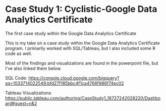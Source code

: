 # Case Study 1: Cyclistic-Google Data Analytics Certificate
The first case study within the Google Data Analytics Certificate


This is my take on a case study within the Google Data Analytics Certificate program. I primarily worked with SQL/Tableau, but I also included some R code as well.

Most of the findings and visualizations are found in the powerpoint file, but I've also linked them below.



SQL Code: https://console.cloud.google.com/bigquery?sq=1033714022549:bfd27f185bbc4f1ca4766f986f74ec02

Tableau Visualizations: https://public.tableau.com/authoring/CaseStudy1_16727242028220/Dashboard#guest=n&2
